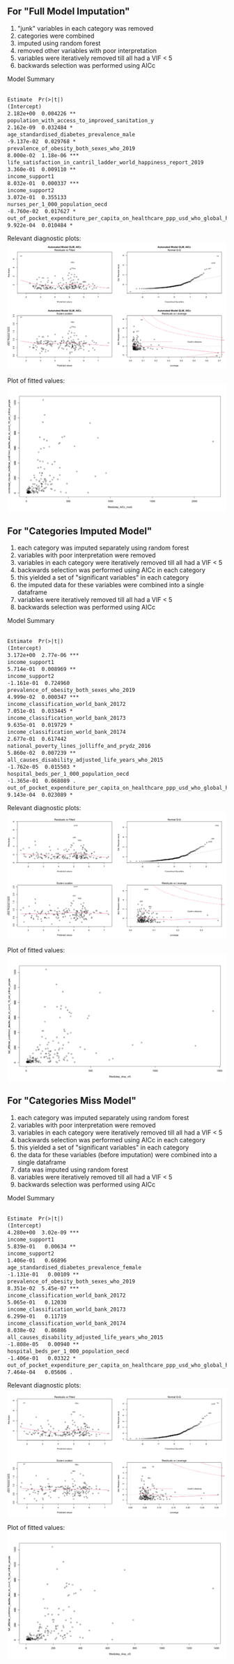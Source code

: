 ## For "Full Model Imputation"

1. "junk" variables in each category was removed
2. categories were combined
3. imputed using random forest
4. removed other variables with poor interpretation
4. variables were iteratively removed till all had a VIF < 5
5. backwards selection was performed using AICc

Model Summary
```
                                                                                           Estimate  Pr(>|t|)    
(Intercept)                                                                               2.182e+00  0.004226 ** 
population_with_access_to_improved_sanitation_y                                           2.162e-09  0.032484 *  
age_standardised_diabetes_prevalence_male                                                -9.137e-02  0.029768 *  
prevalence_of_obesity_both_sexes_who_2019                                                 8.000e-02  1.18e-06 ***
life_satisfaction_in_cantril_ladder_world_happiness_report_2019                           3.360e-01  0.009110 ** 
income_support1                                                                           8.032e-01  0.000337 ***
income_support2                                                                           3.072e-01  0.355133    
nurses_per_1_000_population_oecd                                                         -8.760e-02  0.017627 *  
out_of_pocket_expenditure_per_capita_on_healthcare_ppp_usd_who_global_health_expenditure  9.922e-04  0.010484 *  
```

Relevant diagnostic plots:
![fullModImp](fullModImp.png)

Plot of fitted values:
![fullModImpFitted](fullModImpFitted.png)

## For "Categories Imputed Model"
1. each category was imputed separately using random forest
2. variables with poor interpretation were removed
3. variables in each category were iteratively removed till all had a VIF < 5
4. backwards selection was performed using AICc in each category
5. this yielded a set of "significant variables" in each category
6. the imputed data for these variables were combined into a single dataframe
7. variables were iteratively removed till all had a VIF < 5
8. backwards selection was performed using AICc

Model Summary
```
                                                                                           Estimate  Pr(>|t|)    
(Intercept)                                                                               3.172e+00  2.77e-06 ***
income_support1                                                                           5.714e-01  0.008969 ** 
income_support2                                                                          -1.161e-01  0.724960    
prevalence_of_obesity_both_sexes_who_2019                                                 4.999e-02  0.000347 ***
income_classification_world_bank_20172                                                    7.051e-01  0.033445 *  
income_classification_world_bank_20173                                                    9.635e-01  0.019729 *  
income_classification_world_bank_20174                                                    2.677e-01  0.617442    
national_poverty_lines_jolliffe_and_prydz_2016                                            5.860e-02  0.007239 ** 
all_causes_disability_adjusted_life_years_who_2015                                       -1.762e-05  0.015503 *  
hospital_beds_per_1_000_population_oecd                                                  -1.365e-01  0.068089 .  
out_of_pocket_expenditure_per_capita_on_healthcare_ppp_usd_who_global_health_expenditure  9.143e-04  0.023089 *  
```

Relevant diagnostic plots:
![catImpMod](catImpMod.png)

Plot of fitted values:
![catImpModFitted](catImpModFitted.png)

## For "Categories Miss Model"
1. each category was imputed separately using random forest
2. variables with poor interpretation were removed
3. variables in each category were iteratively removed till all had a VIF < 5
4. backwards selection was performed using AICc in each category
5. this yielded a set of "significant variables" in each category
6. the data for these variables (before imputation) were combined into a single dataframe
7. data was imputed using random forest
8. variables were iteratively removed till all had a VIF < 5
9. backwards selection was performed using AICc

Model Summary
```
                                                                                           Estimate  Pr(>|t|)    
(Intercept)                                                                               4.280e+00  3.02e-09 ***
income_support1                                                                           5.839e-01   0.00634 ** 
income_support2                                                                           1.406e-01   0.66896    
age_standardised_diabetes_prevalence_female                                              -1.131e-01   0.00109 ** 
prevalence_of_obesity_both_sexes_who_2019                                                 8.351e-02  5.45e-07 ***
income_classification_world_bank_20172                                                    5.065e-01   0.12030    
income_classification_world_bank_20173                                                    6.299e-01   0.11719    
income_classification_world_bank_20174                                                    8.038e-02   0.86886    
all_causes_disability_adjusted_life_years_who_2015                                       -1.808e-05   0.00940 ** 
hospital_beds_per_1_000_population_oecd                                                  -1.406e-01   0.03322 *  
out_of_pocket_expenditure_per_capita_on_healthcare_ppp_usd_who_global_health_expenditure  7.464e-04   0.05606 .  
```

Relevant diagnostic plots:
![catMisMod](catMisMod.png)

Plot of fitted values:
![catMisModFitted](catMisModFitted.png)